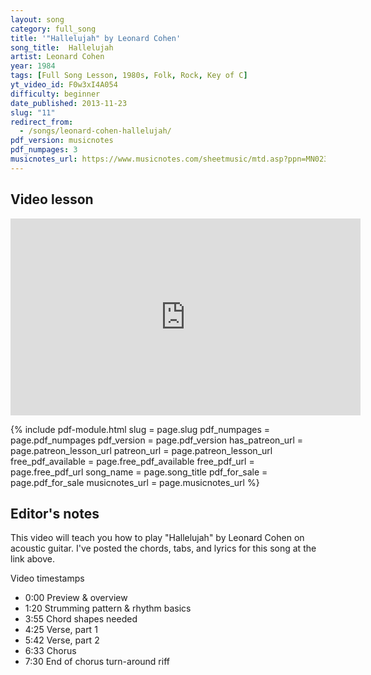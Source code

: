 ```yaml
---
layout: song
category: full_song
title: '"Hallelujah" by Leonard Cohen'
song_title:  Hallelujah
artist: Leonard Cohen
year: 1984
tags: [Full Song Lesson, 1980s, Folk, Rock, Key of C]
yt_video_id: F0w3xI4A054
difficulty: beginner
date_published: 2013-11-23
slug: "11"
redirect_from:
  - /songs/leonard-cohen-hallelujah/
pdf_version: musicnotes
pdf_numpages: 3
musicnotes_url: https://www.musicnotes.com/sheetmusic/mtd.asp?ppn=MN0236767
---
```


## Video lesson

<iframe width="560" height="315" src="https://www.youtube.com/embed/F0w3xI4A054?showinfo=0" frameborder="0" allowfullscreen></iframe>

{% include pdf-module.html slug = page.slug pdf_numpages = page.pdf_numpages pdf_version = page.pdf_version has_patreon_url = page.patreon_lesson_url patreon_url = page.patreon_lesson_url free_pdf_available = page.free_pdf_available free_pdf_url = page.free_pdf_url song_name = page.song_title pdf_for_sale = page.pdf_for_sale musicnotes_url = page.musicnotes_url %}

## Editor's notes

This video will teach you how to play "Hallelujah" by Leonard Cohen on acoustic guitar. I've posted the chords, tabs, and lyrics for this song at the link above.

Video timestamps

- 0:00 Preview & overview
- 1:20 Strumming pattern & rhythm basics
- 3:55 Chord shapes needed
- 4:25 Verse, part 1
- 5:42 Verse, part 2
- 6:33 Chorus
- 7:30 End of chorus turn-around riff

<!-- ## Chords w/ lyrics

    INTRO
        C ..... Am ..... C ..... Am .....

    VERSE, pt1
             C                 Am
        I've heard there was a secret chord
             C                    Am
        That David played, and it pleased the Lord
            F                G               C         G
        But you don't really care for music, do you?

    VERSE, pt2
               C                     F           G
            It goes like this... the fourth, the fifth
                Am              F
            The minor fall, the major lift
                G               E           Am
            The baffled king composing Hallelujah

    CHORUS
                     F           Am
                Hallelujah, Hallelujah
                     F           C    G    C    G
                Hallelujah, Hallelu--------jah

        Your faith was strong but you needed proof
        You saw her bathing on the roof
        Her beauty in the moonlight overthrew you

            She tied you to her kitchen chair
            She broke your throne, and she cut your hair
            And from your lips she drew the Hallelujah

                Hallelujah, Hallelujah
                Hallelujah, Hallelujah

        Baby, I have been here before
        I know this room, I've walked this floor
        I used to live alone before I knew you.

            I've seen your flag on the marble arch
            Love is not a victory march
            It's a cold and it's a broken Hallelujah

                Hallelujah, Hallelujah
                Hallelujah, Hallelujah

        There was a time when you let me know
        What's really going on below
        But now you never show it to me, do you?

            And remember when I moved in you
            The holy dove was moving too
            And every breath we drew was Hallelujah

                Hallelujah, Hallelujah
                Hallelujah, Hallelujah

        Maybe there's a God above
        But all I've ever learned from love
        Was how to shoot at someone who outdrew you

            It's not a cry you can hear at night
            It's not somebody who has seen the light
            It's a cold and it's a broken Hallelujah

                Hallelujah, Hallelujah
                Hallelujah, Hallelujah

        You say I took the name in vain
        I don't even know the name
        But if I did, well, really... what's it to you?

            There's a blaze of light in every word
            It doesn't matter which you heard
            The holy or the broken Hallelujah

                Hallelujah, Hallelujah
                Hallelujah, Hallelujah

        I did my best, it wasn't much
        I couldn't feel, so I tried to touch
        I've told the truth, I didn't come to fool you

            And even though it all went wrong
            I'll stand before the Lord of Song
            With nothing on my tongue but Hallelujah

                Hallelujah, Hallelujah
                Hallelujah, Hallelujah

                (repeat chorus as desired, end)

## Notes and tabs

### Standard Tuning, No Capo
Let me note that I'm approaching this song in the key of C, to match the tone of the Leonard Cohen original, as well as the Rufus Wainwright cover. Other lessons out there instruct you to play this in the key of G with a capo. I won't be doing that, sorry!

### Guitar Chords Used
Here is how to play the guitar chords used in this song.

    e-|---0----0----1----3----0----
    B-|---1----1----1----0----0----
    G-|---0----2----2----0----1----
    D-|---2----2----3----0----2----
    A-|---3----0----3----2----2----
    E-|-------------1----3----0----
          C    Am   F    G    E

### Optional Intro Tab
Here is an approximate tab of how I like to play the intro on solo acoustic guitar. This focuses on the notes I play between the C and Am chords -- I'm assuming you'll fill in the rhythmic gaps with whatever strumming / picking pattern you prefer.

    e-|-----0---------0---------0--------------0----
    B-|-----1---------1---------1--------------1----
    G-|-----0---------2---------0--------------2----
    D-|-----2---------2---------2------0--2----2----  ...with desired strum pattern
    A-|---3------2--0------2--3--------------0------
    E-|---------------------------------------------
          C         Am        C              Am

### End of Chorus Turnaround
Here is a fun little riff to transition from the G to C chords at the end of each chorus. This is optional as well. At the simplest, you can do this simple bass run up to the G chord:

    e-|----0------------3---
    B-|----1------------0---
    G-|----0------------0---
    D-|----2------------0---
    A-|----3------------2---
    E-|---------0--1--3-----
           C          G

And if you want to take it further, I like adding this little riff with my pinky to the C and G chords that come before the tab shown directly above.

    e-|------------------------------------------
    B-|---1---------------------1----------------
    G-|---0----------0----------0------------0---
    D-|---2--3--2----0----------2------------0---
    A-|---3----------2--3--2----3------------2---
    E-|--------------3---------------0--1--3-----
          C          G          C          G

### On the Order of the Verses
One last note: I admit I am not an expert or a scholar on what the canonical number of (or, order of) verses in this song. Cohen's studio version has different verses from many of the covers, and sometimes the order of verses is different. Above, I've included all the verses I've heard before in the order I prefer -- and I'll let you do with them what you will.

## Chord progressions

    INTRO
    | C . . . . . | Am . . . . . | C . . . . . | Am . . . . . |

    VERSE, pt1
    "I've heard there was a secret chord..."
    | C . . . . . | Am . . . . . | C . . . . . | Am . . . . . |
    | F . . . . . | G  . . . . . | C . . . . . | G  . . . . . |

    VERSE, pt2
    "It goes like this, the fourth, the fifth..."
    | C . . . . . | F . . G . . | Am . . . . . | F  . . . . . |
    | G . . . . . | E . . . . . | Am . . . . . | Am . . . . . |

    CHORUS
    "Hallelujah, hallelujah..."
    | F . . . . . | F . . . . . | Am . . . . . | Am . . . . . |
    | F . . . . . | F . . . . . | C  . . . . . | G  . . . . . |
    | C . . . . . | G . . . . . |

## Good luck!

Thanks for reading! I hope this helped you. -->
